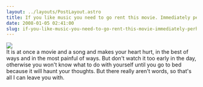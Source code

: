 ```yaml
---
layout: ../layouts/PostLayout.astro
title: If you like music you need to go rent this movie. Immediately perhaps. I'm completely serious.
date: 2008-01-05 02:41:00
slug: if-you-like-music-you-need-to-go-rent-this-movie-immediately-perhaps-im-completely-serious
---
```


[![](http://upload.wikimedia.org/wikipedia/en/thumb/4/4c/Onceposter.jpg/406px-Onceposter.jpg)](http://upload.wikimedia.org/wikipedia/en/thumb/4/4c/Onceposter.jpg/406px-Onceposter.jpg)  
It is at once a movie and a song and makes your heart hurt, in the best of ways and in the most painful of ways. But don't watch it too early in the day, otherwise you won't know what to do with yourself until you go to bed because it will haunt your thoughts. But there really aren't words, so that's all I can leave you with.